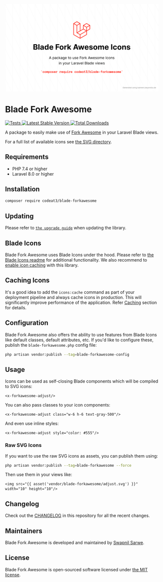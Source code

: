 <p align="center">
    <img src="./socialcard-blade-forkawesome.png" width="1280" title="Social Card Blade Fork Awesome">
</p>

# Blade Fork Awesome

<a href="https://github.com/codeat3/blade-forkawesome/actions?query=workflow%3ATests">
    <img src="https://github.com/codeat3/blade-forkawesome/workflows/Tests/badge.svg" alt="Tests">
</a>
<a href="https://packagist.org/packages/codeat3/blade-forkawesome">
    <img src="https://img.shields.io/packagist/v/codeat3/blade-forkawesome" alt="Latest Stable Version">
</a>
<a href="https://packagist.org/packages/codeat3/blade-forkawesome">
    <img src="https://img.shields.io/packagist/dt/codeat3/blade-forkawesome" alt="Total Downloads">
</a>

A package to easily make use of [Fork Awesome](https://github.com/ForkAwesome/Fork-Awesome) in your Laravel Blade views.

For a full list of available icons see [the SVG directory](resources/svg).

## Requirements

- PHP 7.4 or higher
- Laravel 8.0 or higher

## Installation

```bash
composer require codeat3/blade-forkawesome
```

## Updating

Please refer to [`the upgrade guide`](UPGRADE.md) when updating the library.

## Blade Icons

Blade Fork Awesome uses Blade Icons under the hood. Please refer to [the Blade Icons readme](https://github.com/blade-ui-kit/blade-icons) for additional functionality. We also recommend to [enable icon caching](https://github.com/blade-ui-kit/blade-icons#caching) with this library.

## Caching Icons

It's a good idea to add the `icons:cache` command as part of your deployment pipeline and always cache icons in production. This will significantly improve performance of the application. Refer [Caching](https://github.com/driesvints/blade-icons?tab=readme-ov-file#caching) section for details.

## Configuration

Blade Fork Awesome also offers the ability to use features from Blade Icons like default classes, default attributes, etc. If you'd like to configure these, publish the `blade-forkawesome.php` config file:

```bash
php artisan vendor:publish --tag=blade-forkawesome-config
```

## Usage

Icons can be used as self-closing Blade components which will be compiled to SVG icons:

```blade
<x-forkawesome-adjust/>
```

You can also pass classes to your icon components:

```blade
<x-forkawesome-adjust class="w-6 h-6 text-gray-500"/>
```

And even use inline styles:

```blade
<x-forkawesome-adjust style="color: #555"/>
```

### Raw SVG Icons

If you want to use the raw SVG icons as assets, you can publish them using:

```bash
php artisan vendor:publish --tag=blade-forkawesome --force
```

Then use them in your views like:

```blade
<img src="{{ asset('vendor/blade-forkawesome/adjust.svg') }}" width="10" height="10"/>
```

## Changelog

Check out the [CHANGELOG](CHANGELOG.md) in this repository for all the recent changes.

## Maintainers

Blade Fork Awesome is developed and maintained by [Swapnil Sarwe](https://swapnilsarwe.com).

## License

Blade Fork Awesome is open-sourced software licensed under [the MIT license](LICENSE.md).

